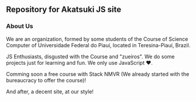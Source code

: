 ## Repository for Akatsuki JS site

### About Us

We are an organization, formed by some students of the Course of Science Computer of Universidade Federal do Piauí, located in Teresina-Piauí, Brazil.

JS Enthusiasts, disgusted with the Course and "zueiros". We do some projects just for learning and fun. We only use JavaScript ♥.

Comming soon a free course with Stack NMVR (We already started with the bureaucracy to offer the course)!

And after, a decent site, at our style!